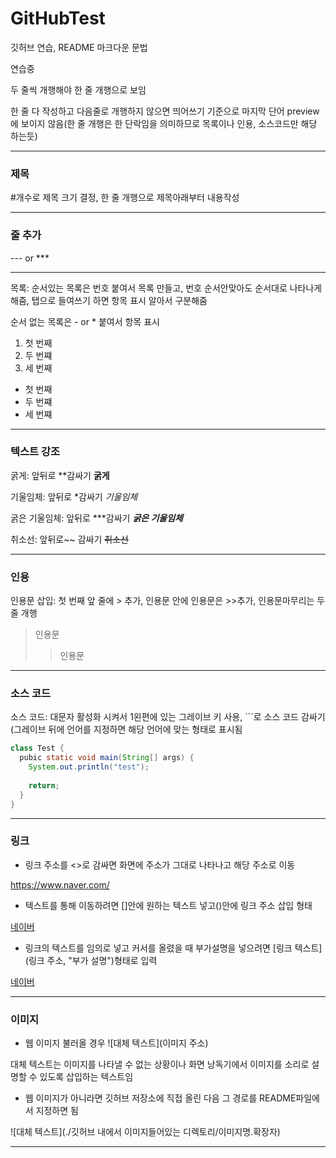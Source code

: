 # GitHubTest
깃허브 연습, README 마크다운 문법

연습중

두 줄씩 개행해야 한 줄 개행으로 보임

한 줄 다 작성하고 다음줄로 개행하지 않으면 띄어쓰기 기준으로 마지막 단어 preview에 보이지 않음(한 줄 개행은 한 단락임을 의미하므로 목록이나 인용, 소스코드만 해당 하는듯)

---

### 제목
#개수로 제목 크기 결정, 한 줄 개행으로 제목아래부터 내용작성

---

### 줄 추가
--- or ***

---

목록: 순서있는 목록은 번호 붙여서 목록 만들고, 번호 순서안맞아도 순서대로 나타나게 해줌, 탭으로 들여쓰기 하면 항목 표시 알아서 구분해줌

순서 없는 목록은 - or * 붙여서 항목 표시

1. 첫 번째
2. 두 번쨰
3. 세 번째

- 첫 번째
- 두 번쨰
- 세 번쨰

---

### 텍스트 강조
굵게: 앞뒤로 **감싸기 **굵게**

기울임체: 앞뒤로 *감싸기 *기울임체*


굵은 기울임체: 앞뒤로 ***감싸기 ***굵은 기울임체***

취소선: 앞뒤로~~ 감싸기 ~~취소선~~

---

### 인용
인용문 삽입: 첫 번째 앞 줄에 > 추가, 인용문 안에 인용문은 >>추가, 인용문마무리는 두 줄 개행

>인용문
>>인용문

---

### 소스 코드
소스 코드: 대문자 활성화 시켜서 1왼편에 있는 그레이브 키 사용, ```로 소스 코드 감싸기(그레이브 뒤에 언어를 지정하면 해당 언어에 맞는 형태로 표시됨


```JAVA
class Test {
  pubic static void main(String[] args) {
    System.out.println("test");
    
    return;
  }
}
```

---

### 링크
- 링크 주소를 <>로 감싸면  화면에 주소가 그대로 나타나고 해당 주소로 이동

<https://www.naver.com/>
- 텍스트를 통해 이동하려면 []안에 원하는 텍스트 넣고()안에 링크 주소 삽입 []()형태

[네이버](https://www.naver.com/)

- 링크의 텍스트를 임의로 넣고 커서를 올렸을 때 부가설명을 넣으려면 [링크 텍스트](링크 주소, "부가 설명")형태로 입력

[네이버](https://www.naver.com/, "초록창")

---

### 이미지
- 웹 이미지 불러올 경우 ![대체 텍스트](이미지 주소) 

대체 텍스트는 이미지를 나타낼 수 없는 상황이나 화면 낭독기에서 이미지를 소리로 설명할 수 있도록 삽입하는 텍스트임

- 웹 이미지가 아니라면 깃허브 저장소에 직접 올린 다음 그 경로를 README파일에서 지정하면 됨 
 
![대체 텍스트](./깃허브 내에서 이미지들어있는 디렉토리/이미지명.확장자)

---

























